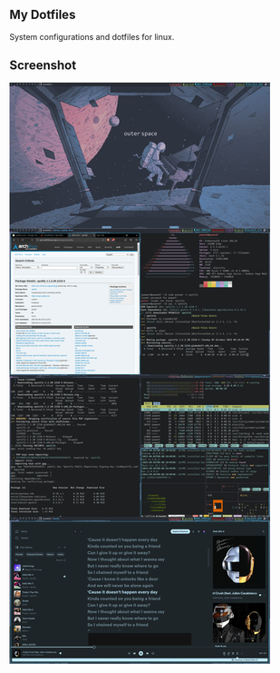 ## My Dotfiles

System configurations and dotfiles for linux.

## Screenshot

![Alt Text](https://raw.githubusercontent.com/pawan67/dotfiles/main/.screenshots/screenshot-2.png)

